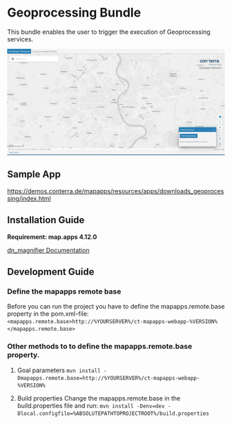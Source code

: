 # Geoprocessing Bundle

This bundle enables the user to trigger the execution of Geoprocessing services.

![Screenshot App](https://github.com/conterra/mapapps-geoprocessing/blob/master/screenshot.jpg)

## Sample App
https://demos.conterra.de/mapapps/resources/apps/downloads_geoprocessing/index.html

## Installation Guide
**Requirement: map.apps 4.12.0**

[dn_magnifier Documentation](https://github.com/conterra/mapapps-geoprocessing/tree/master/src/main/js/bundles/dn_geoprocessing)

## Development Guide
### Define the mapapps remote base
Before you can run the project you have to define the mapapps.remote.base property in the pom.xml-file:
`<mapapps.remote.base>http://%YOURSERVER%/ct-mapapps-webapp-%VERSION%</mapapps.remote.base>`

### Other methods to to define the mapapps.remote.base property.
1. Goal parameters
   `mvn install -Dmapapps.remote.base=http://%YOURSERVER%/ct-mapapps-webapp-%VERSION%`

2. Build properties
   Change the mapapps.remote.base in the build.properties file and run:
   `mvn install -Denv=dev -Dlocal.configfile=%ABSOLUTEPATHTOPROJECTROOT%/build.properties`

